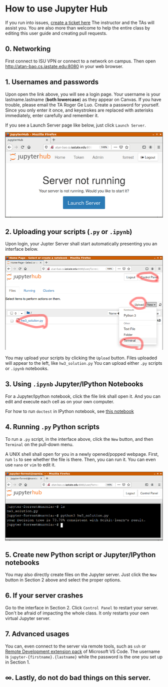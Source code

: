 # How to use Jupyter Hub 

If you run into issues, [create a ticket here](https://github.com/forrestbao/MLClass/issues) 
The instructor and the TAs will assist you. 
You are also more than welcome to help the entire class by editing this user guide and creating pull requests. 

## 0. Networking
First connect to ISU VPN or connect to a network on campus. 
Then open http://atan-bao.cs.iastate.edu:8080 in your web browser. 

## 1. Usernames and passwords
Upon open the link above, you will see a login page.
Your username is your lastname.lastname (**both lowercase**) as they appear on Canvas. If you have trouble, please email the TA Roger Ge Luo. 
Create a password for yourself. Since you only enter it once, and keystrokes are replaced with asterisks immediately, enter carefully and remember it. 

If you see a Launch Server page like below, just click `Launch Server`. 

![](./launch.png)

## 2. Uploading your scripts (`.py` or `.ipynb`)
Upon login, your Jupter Server shall start automatically presenting you an interface below. 

![](./usage_annotated.png)

You may upload your scripts by clicking the `Upload` button. 
Files uploaded will appear to the left, like `hw3_solution.py`
You can upload either `.py` scripts or `.ipynb` notebooks. 

## 3. Using `.ipynb` Jupyter/IPython Notebooks

For a Jupyter/Ipython notebook, click the file link shall open it. And you can edit and execute each cell as on your own computer. 

For how to run `doctest` in IPython notebook, see [this notebook](./doctest_demo.ipynb) 

## 4. Running `.py` Python scripts
To run a `.py` script, in the interface above, click the `New` button, and then `Terminal` on the pull-down menu. 

A UNIX shell shall open for you in a newly opened/popped webpage. First, run `ls` to see whether the file is there. 
Then, you can run it. You can even use `nano` or `vim` to edit it. 

![](./terminal.png)

## 5. Create new Python script or Jupyter/IPython notebooks

You may also directly create files on the Jupyter server. Just click the `New` button in Section 2 above and select the proper options. 

## 6. If your server crashes

Go to the interface in Section 2. Click `Control Panel` to restart your server. 
Don't be afraid of impacting the whole class. It only restarts your own virtual Jupyter server. 

## 7. Advanced usages

You can, even connect to the server via remote tools, such as `ssh` or [Remote Development extension pack](https://marketplace.visualstudio.com/items?itemName=ms-vscode-remote.vscode-remote-extensionpack) of Microsoft VS Code. 
The username is `jupyter-{firstname}.{lastname}` while the password is the one you set up in Section 1. 

## $\infty$. Lastly, do not do bad things on this server. 
